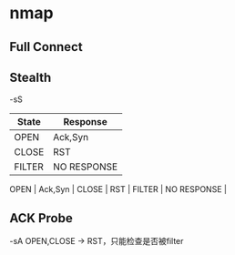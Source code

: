 
# nmap #

## Full Connect ##

## Stealth ##

-sS  


State | Response
-|-
OPEN 	| Ack,Syn 		| 
CLOSE 	| RST 			| 
FILTER 	| NO RESPONSE 	| 


OPEN | Ack,Syn |
CLOSE | RST |
FILTER | NO RESPONSE |

## ACK Probe ##
-sA  OPEN,CLOSE -> RST，只能检查是否被filter






